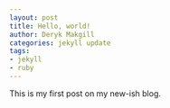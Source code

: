 ```yaml
---
layout: post
title: Hello, world!
author: Deryk Makgill
categories: jekyll update
tags:
- jekyll
- ruby
---
```


This is my first post on my new-ish blog.
